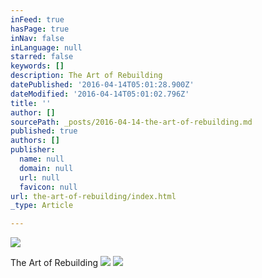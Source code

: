 ```yaml
---
inFeed: true
hasPage: true
inNav: false
inLanguage: null
starred: false
keywords: []
description: The Art of Rebuilding
datePublished: '2016-04-14T05:01:28.900Z'
dateModified: '2016-04-14T05:01:02.796Z'
title: ''
author: []
sourcePath: _posts/2016-04-14-the-art-of-rebuilding.md
published: true
authors: []
publisher:
  name: null
  domain: null
  url: null
  favicon: null
url: the-art-of-rebuilding/index.html
_type: Article

---
```

![](https://the-grid-user-content.s3-us-west-2.amazonaws.com/01d48919-8407-4801-8cc6-366f4fd554e2.jpg)

The Art of Rebuilding
![](https://the-grid-user-content.s3-us-west-2.amazonaws.com/45c2abf2-2642-44b0-b612-f45faa617269.jpg)
![](https://the-grid-user-content.s3-us-west-2.amazonaws.com/65cd27b9-adfe-46d6-a9f4-086ace42a4cf.jpg)